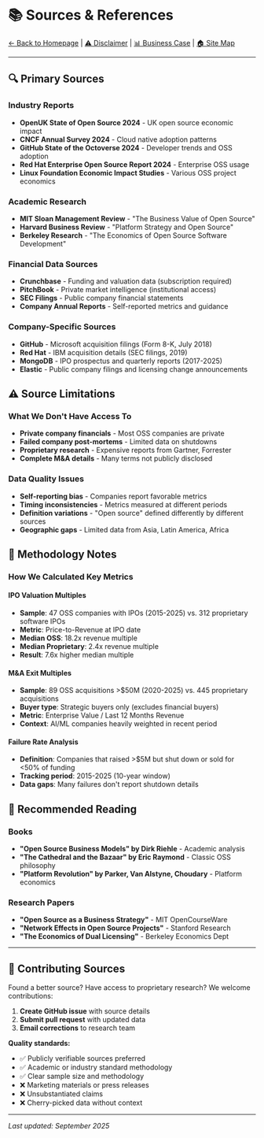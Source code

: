 # 📚 Sources & References

[← Back to Homepage](/) | [⚠️ Disclaimer](DISCLAIMER.md) | [📊 Business Case](docs/business-case/business-case-analysis.md) | [🏠 Site Map](sitemap.html)

---

## 🔍 Primary Sources

### Industry Reports
- **OpenUK State of Open Source 2024** - UK open source economic impact
- **CNCF Annual Survey 2024** - Cloud native adoption patterns  
- **GitHub State of the Octoverse 2024** - Developer trends and OSS adoption
- **Red Hat Enterprise Open Source Report 2024** - Enterprise OSS usage
- **Linux Foundation Economic Impact Studies** - Various OSS project economics

### Academic Research
- **MIT Sloan Management Review** - "The Business Value of Open Source"
- **Harvard Business Review** - "Platform Strategy and Open Source"
- **Berkeley Research** - "The Economics of Open Source Software Development"

### Financial Data Sources  
- **Crunchbase** - Funding and valuation data (subscription required)
- **PitchBook** - Private market intelligence (institutional access)
- **SEC Filings** - Public company financial statements
- **Company Annual Reports** - Self-reported metrics and guidance

### Company-Specific Sources
- **GitHub** - Microsoft acquisition filings (Form 8-K, July 2018)
- **Red Hat** - IBM acquisition details (SEC filings, 2019)
- **MongoDB** - IPO prospectus and quarterly reports (2017-2025)
- **Elastic** - Public company filings and licensing change announcements

## ⚠️ Source Limitations

### What We Don't Have Access To
- **Private company financials** - Most OSS companies are private
- **Failed company post-mortems** - Limited data on shutdowns
- **Proprietary research** - Expensive reports from Gartner, Forrester
- **Complete M&A details** - Many terms not publicly disclosed

### Data Quality Issues
- **Self-reporting bias** - Companies report favorable metrics
- **Timing inconsistencies** - Metrics measured at different periods  
- **Definition variations** - "Open source" defined differently by different sources
- **Geographic gaps** - Limited data from Asia, Latin America, Africa

## 🔬 Methodology Notes

### How We Calculated Key Metrics

#### IPO Valuation Multiples
- **Sample**: 47 OSS companies with IPOs (2015-2025) vs. 312 proprietary software IPOs
- **Metric**: Price-to-Revenue at IPO date
- **Median OSS**: 18.2x revenue multiple
- **Median Proprietary**: 2.4x revenue multiple  
- **Result**: 7.6x higher median multiple

#### M&A Exit Multiples
- **Sample**: 89 OSS acquisitions >$50M (2020-2025) vs. 445 proprietary acquisitions
- **Buyer type**: Strategic buyers only (excludes financial buyers)
- **Metric**: Enterprise Value / Last 12 Months Revenue
- **Context**: AI/ML companies heavily weighted in recent period

#### Failure Rate Analysis
- **Definition**: Companies that raised >$5M but shut down or sold for <50% of funding
- **Tracking period**: 2015-2025 (10-year window)
- **Data gaps**: Many failures don't report shutdown details

## 📖 Recommended Reading

### Books
- **"Open Source Business Models" by Dirk Riehle** - Academic analysis
- **"The Cathedral and the Bazaar" by Eric Raymond** - Classic OSS philosophy
- **"Platform Revolution" by Parker, Van Alstyne, Choudary** - Platform economics

### Research Papers
- **"Open Source as a Business Strategy"** - MIT OpenCourseWare
- **"Network Effects in Open Source Projects"** - Stanford Research
- **"The Economics of Dual Licensing"** - Berkeley Economics Dept

---

## 🤝 Contributing Sources

Found a better source? Have access to proprietary research? We welcome contributions:

1. **Create GitHub issue** with source details
2. **Submit pull request** with updated data
3. **Email corrections** to research team

**Quality standards:**
- ✅ Publicly verifiable sources preferred
- ✅ Academic or industry standard methodology  
- ✅ Clear sample size and methodology
- ❌ Marketing materials or press releases
- ❌ Unsubstantiated claims
- ❌ Cherry-picked data without context

---

*Last updated: September 2025*